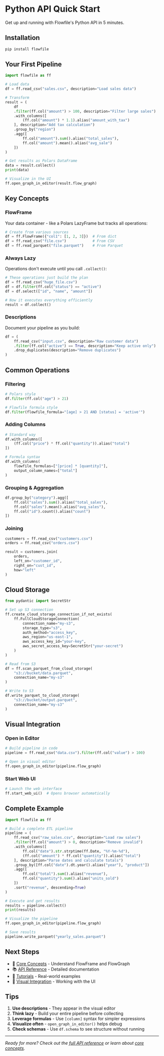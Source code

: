 # Python API Quick Start

Get up and running with Flowfile's Python API in 5 minutes.

## Installation

```bash
pip install flowfile
```

## Your First Pipeline

```python
import flowfile as ff

# Load data
df = ff.read_csv("sales.csv", description="Load sales data")

# Transform
result = (
    df
    .filter(ff.col("amount") > 100, description="Filter large sales")
    .with_columns([
        (ff.col("amount") * 1.1).alias("amount_with_tax")
    ], description="Add tax calculation")
    .group_by("region")
    .agg([
        ff.col("amount").sum().alias("total_sales"),
        ff.col("amount").mean().alias("avg_sale")
    ])
)

# Get results as Polars DataFrame
data = result.collect()
print(data)

# Visualize in the UI
ff.open_graph_in_editor(result.flow_graph)
```

## Key Concepts

### FlowFrame
Your data container - like a Polars LazyFrame but tracks all operations:

```python
# Create from various sources
df = ff.FlowFrame({"col1": [1, 2, 3]})  # From dict
df = ff.read_csv("file.csv")            # From CSV
df = ff.read_parquet("file.parquet")    # From Parquet
```

### Always Lazy
Operations don't execute until you call `.collect()`:

```python
# These operations just build the plan
df = ff.read_csv("huge_file.csv")
df = df.filter(ff.col("status") == "active")
df = df.select(["id", "name", "amount"])

# Now it executes everything efficiently
result = df.collect()
```

### Descriptions
Document your pipeline as you build:

```python
df = (
    ff.read_csv("input.csv", description="Raw customer data")
    .filter(ff.col("active") == True, description="Keep active only")
    .drop_duplicates(description="Remove duplicates")
)
```

## Common Operations

### Filtering
```python
# Polars style
df.filter(ff.col("age") > 21)

# Flowfile formula style
df.filter(flowfile_formula="[age] > 21 AND [status] = 'active'")
```

### Adding Columns
```python
# Standard way
df.with_columns([
    (ff.col("price") * ff.col("quantity")).alias("total")
])

# Formula syntax
df.with_columns(
    flowfile_formulas=["[price] * [quantity]"],
    output_column_names=["total"]
)
```

### Grouping & Aggregation
```python
df.group_by("category").agg([
    ff.col("sales").sum().alias("total_sales"),
    ff.col("sales").mean().alias("avg_sales"),
    ff.col("id").count().alias("count")
])
```

### Joining
```python
customers = ff.read_csv("customers.csv")
orders = ff.read_csv("orders.csv")

result = customers.join(
    orders,
    left_on="customer_id",
    right_on="cust_id",
    how="left"
)
```

## Cloud Storage

```python
from pydantic import SecretStr

# Set up S3 connection
ff.create_cloud_storage_connection_if_not_exists(
    ff.FullCloudStorageConnection(
        connection_name="my-s3",
        storage_type="s3",
        auth_method="access_key",
        aws_region="us-east-1",
        aws_access_key_id="your-key",
        aws_secret_access_key=SecretStr("your-secret")
    )
)

# Read from S3
df = ff.scan_parquet_from_cloud_storage(
    "s3://bucket/data.parquet",
    connection_name="my-s3"
)

# Write to S3
df.write_parquet_to_cloud_storage(
    "s3://bucket/output.parquet",
    connection_name="my-s3"
)
```

## Visual Integration

### Open in Editor
```python
# Build pipeline in code
pipeline = ff.read_csv("data.csv").filter(ff.col("value") > 100)

# Open in visual editor
ff.open_graph_in_editor(pipeline.flow_graph)
```

### Start Web UI
```python
# Launch the web interface
ff.start_web_ui()  # Opens browser automatically
```

## Complete Example

```python
import flowfile as ff

# Build a complete ETL pipeline
pipeline = (
    ff.read_csv("raw_sales.csv", description="Load raw sales")
    .filter(ff.col("amount") > 0, description="Remove invalid")
    .with_columns([
        ff.col("date").str.strptime(ff.Date, "%Y-%m-%d"),
        (ff.col("amount") * ff.col("quantity")).alias("total")
    ], description="Parse dates and calculate totals")
    .group_by([ff.col("date").dt.year().alias("year"), "product"])
    .agg([
        ff.col("total").sum().alias("revenue"),
        ff.col("quantity").sum().alias("units_sold")
    ])
    .sort("revenue", descending=True)
)

# Execute and get results
results = pipeline.collect()
print(results)

# Visualize the pipeline
ff.open_graph_in_editor(pipeline.flow_graph)

# Save results
pipeline.write_parquet("yearly_sales.parquet")
```

## Next Steps

- 📖 [Core Concepts](concepts/design-concepts.md) - Understand FlowFrame and FlowGraph
- 📚 [API Reference](reference/index.md) - Detailed documentation
- 🎯 [Tutorials](tutorials/index.md) - Real-world examples
- 🔄 [Visual Integration](reference/visual-ui.md) - Working with the UI

## Tips

1. **Use descriptions** - They appear in the visual editor
2. **Think lazy** - Build your entire pipeline before collecting
3. **Leverage formulas** - Use `[column]` syntax for simpler expressions
4. **Visualize often** - `open_graph_in_editor()` helps debug
5. **Check schemas** - Use `df.schema` to see structure without running

---

*Ready for more? Check out the [full API reference](reference/index.md) or learn about [core concepts](concepts/design-concepts.md).*